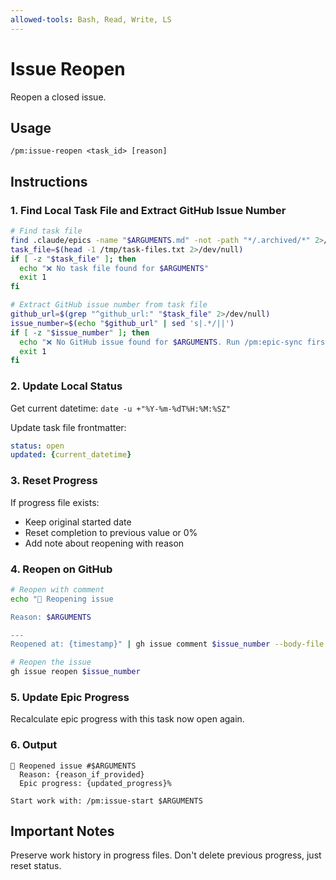 ```yaml
---
allowed-tools: Bash, Read, Write, LS
---
```


# Issue Reopen

Reopen a closed issue.

## Usage
```
/pm:issue-reopen <task_id> [reason]
```

## Instructions

### 1. Find Local Task File and Extract GitHub Issue Number

```bash
# Find task file
find .claude/epics -name "$ARGUMENTS.md" -not -path "*/.archived/*" 2>/dev/null > /tmp/task-files.txt
task_file=$(head -1 /tmp/task-files.txt 2>/dev/null)
if [ -z "$task_file" ]; then
  echo "❌ No task file found for $ARGUMENTS"
  exit 1
fi

# Extract GitHub issue number from task file
github_url=$(grep "^github_url:" "$task_file" 2>/dev/null)
issue_number=$(echo "$github_url" | sed 's|.*/||')
if [ -z "$issue_number" ]; then
  echo "❌ No GitHub issue found for $ARGUMENTS. Run /pm:epic-sync first."
  exit 1
fi
```

### 2. Update Local Status

Get current datetime: `date -u +"%Y-%m-%dT%H:%M:%SZ"`

Update task file frontmatter:
```yaml
status: open
updated: {current_datetime}
```

### 3. Reset Progress

If progress file exists:
- Keep original started date
- Reset completion to previous value or 0%
- Add note about reopening with reason

### 4. Reopen on GitHub

```bash
# Reopen with comment
echo "🔄 Reopening issue

Reason: $ARGUMENTS

---
Reopened at: {timestamp}" | gh issue comment $issue_number --body-file -

# Reopen the issue
gh issue reopen $issue_number
```

### 5. Update Epic Progress

Recalculate epic progress with this task now open again.

### 6. Output

```
🔄 Reopened issue #$ARGUMENTS
  Reason: {reason_if_provided}
  Epic progress: {updated_progress}%
  
Start work with: /pm:issue-start $ARGUMENTS
```

## Important Notes

Preserve work history in progress files.
Don't delete previous progress, just reset status.